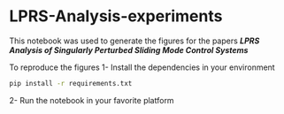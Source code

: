 # LPRS-Analysis-experiments
This notebook was used to generate the figures for the papers ***LPRS Analysis of Singularly Perturbed Sliding Mode Control Systems***

To reproduce the figures 
1- Install the dependencies in your environment
```bash
pip install -r requirements.txt
```
2- Run the notebook in your favorite platform

